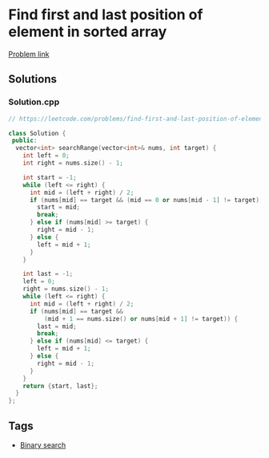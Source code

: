 # Find first and last position of element in sorted array

[Problem link](https://leetcode.com/problems/find-first-and-last-position-of-element-in-sorted-array)

## Solutions


### Solution.cpp
```cpp
// https://leetcode.com/problems/find-first-and-last-position-of-element-in-sorted-array

class Solution {
 public:
  vector<int> searchRange(vector<int>& nums, int target) {
    int left = 0;
    int right = nums.size() - 1;

    int start = -1;
    while (left <= right) {
      int mid = (left + right) / 2;
      if (nums[mid] == target && (mid == 0 or nums[mid - 1] != target)) {
        start = mid;
        break;
      } else if (nums[mid] >= target) {
        right = mid - 1;
      } else {
        left = mid + 1;
      }
    }

    int last = -1;
    left = 0;
    right = nums.size() - 1;
    while (left <= right) {
      int mid = (left + right) / 2;
      if (nums[mid] == target &&
          (mid + 1 == nums.size() or nums[mid + 1] != target)) {
        last = mid;
        break;
      } else if (nums[mid] <= target) {
        left = mid + 1;
      } else {
        right = mid - 1;
      }
    }
    return {start, last};
  }
};
```
## Tags

* [Binary search](/README.md#Binary_search)
